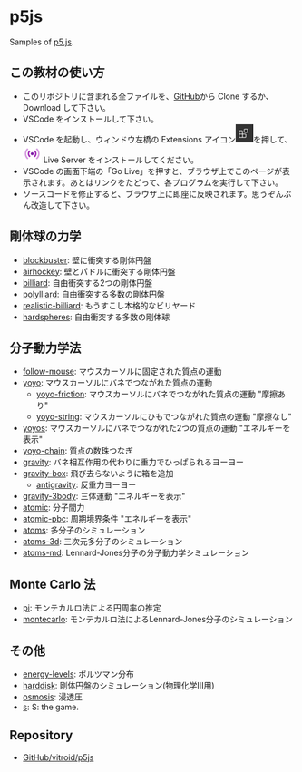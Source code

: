# p5js

Samples of [p5.js](https://p5js.org).

## この教材の使い方

- このリポジトリに含まれる全ファイルを、[GitHub](https://github.com/vitroid/p5js)から Clone するか、Download して下さい。
- VSCode をインストールして下さい。
- VSCode を起動し、ウィンドウ左橋の Extensions アイコン![Extensions icon](https://github.com/vitroid/p5js/raw/main/icons/extension.tn.png?raw=true)を押して、![LiveServer icon](https://github.com/vitroid/p5js/raw/main/icons/liveserver.tn.png?raw=true) Live Server をインストールしてください。
- VSCode の画面下端の「Go Live」を押すと、ブラウザ上でこのページが表示されます。あとはリンクをたどって、各プログラムを実行して下さい。
- ソースコードを修正すると、ブラウザ上に即座に反映されます。思うぞんぶん改造して下さい。

## 剛体球の力学

- [blockbuster](https://vitroid.github.io/p5js/blockbuster/): 壁に衝突する剛体円盤
- [airhockey](https://vitroid.github.io/p5js/airhockey/): 壁とパドルに衝突する剛体円盤
- [billiard](https://vitroid.github.io/p5js/billiard/): 自由衝突する2つの剛体円盤
- [polylliard](https://vitroid.github.io/p5js/polylliard/): 自由衝突する多数の剛体円盤
- [realistic-billiard](https://vitroid.github.io/p5js/realistic-billiard/): もうすこし本格的なビリヤード
- [hardspheres](https://vitroid.github.io/p5js/hardspheres/): 自由衝突する多数の剛体球

## 分子動力学法

- [follow-mouse](https://vitroid.github.io/p5js/follow-mouse/): マウスカーソルに固定された質点の運動
- [yoyo](https://vitroid.github.io/p5js/yoyo/): マウスカーソルにバネでつながれた質点の運動
    - [yoyo-friction](https://vitroid.github.io/p5js/yoyo-friction/): マウスカーソルにバネでつながれた質点の運動 "摩擦あり"
    - [yoyo-string](https://vitroid.github.io/p5js/yoyo-string/): マウスカーソルにひもでつながれた質点の運動 "摩擦なし"
- [yoyos](https://vitroid.github.io/p5js/yoyos/): マウスカーソルにバネでつながれた2つの質点の運動 "エネルギーを表示"
- [yoyo-chain](https://vitroid.github.io/p5js/yoyo-chain/): 質点の数珠つなぎ
- [gravity](https://vitroid.github.io/p5js/gravity/): バネ相互作用の代わりに重力でひっぱられるヨーヨー
- [gravity-box](https://vitroid.github.io/p5js/gravity-box/): 飛び去らないように箱を追加
    - [antigravity](https://vitroid.github.io/p5js/antigravity/): 反重力ヨーヨー
- [gravity-3body](https://vitroid.github.io/p5js/gravity-3body/): 三体運動 "エネルギーを表示"
- [atomic](https://vitroid.github.io/p5js/atomic/): 分子間力
- [atomic-pbc](https://vitroid.github.io/p5js/atomic-pbc/): 周期境界条件 "エネルギーを表示"
- [atoms](https://vitroid.github.io/p5js/atoms/): 多分子のシミュレーション
- [atoms-3d](https://vitroid.github.io/p5js/atoms-3d/): 三次元多分子のシミュレーション
- [atoms-md](https://vitroid.github.io/p5js/atoms-md/): Lennard-Jones分子の分子動力学シミュレーション

## Monte Carlo 法

- [pi](https://vitroid.github.io/p5js/pi/): モンテカルロ法による円周率の推定
- [montecarlo](https://vitroid.github.io/p5js/montecarlo/): モンテカルロ法によるLennard-Jones分子のシミュレーション

## その他

- [energy-levels](https://vitroid.github.io/p5js/energy-levels/): ボルツマン分布
- [harddisk](https://vitroid.github.io/p5js/harddisk/): 剛体円盤のシミュレーション(物理化学III用)
- [osmosis](https://vitroid.github.io/p5js/osmosis/): 浸透圧
- [s](https://vitroid.github.io/p5js/s/): S: the game.

## Repository

- [GitHub/vitroid/p5js](https://github.com/vitroid/p5js)
